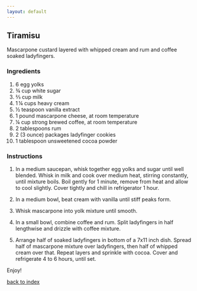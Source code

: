 ```yaml
---
layout: default
---
```



## Tiramisu 
<!---
Name: Ashlee Tiwari
-->
Mascarpone custard layered with whipped cream and rum and coffee soaked ladyfingers.

### Ingredients 
1.  6 egg yolks
2. ¾ cup white sugar
3. ⅔ cup milk 
4. 1 ¼ cups heavy cream
5. ½ teaspoon vanilla extract
6. 1 pound mascarpone cheese, at room temperature
7. ¼ cup strong brewed coffee, at room temperature
8. 2 tablespoons rum
9. 2 (3 ounce) packages ladyfinger cookies
10. 1 tablespoon unsweetened cocoa powder

### Instructions
1. In a medium saucepan, whisk together egg yolks and sugar until well blended. Whisk in milk and cook over medium heat, stirring constantly, until mixture boils. Boil gently for 1 minute, remove from heat and allow to cool slightly. Cover tightly and chill in refrigerator 1 hour.

2. In a medium bowl, beat cream with vanilla until stiff peaks form.

3. Whisk mascarpone into yolk mixture until smooth.

4. In a small bowl, combine coffee and rum. Split ladyfingers in half lengthwise and drizzle with coffee mixture.

5. Arrange half of soaked ladyfingers in bottom of a 7x11 inch dish. Spread half of mascarpone mixture over ladyfingers, then half of whipped cream over that. Repeat layers and sprinkle with cocoa. Cover and refrigerate 4 to 6 hours, until set.

Enjoy!
  

<!--
Keep this link to return to the index
-->
[back to index](../)
